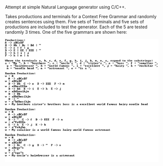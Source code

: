 Attempt at simple Natural Language generator using C/C++.

Takes productions and terminals for a Context Free Grammar and randomly creates sentences using them. Five sets of Terminals and five sets of productions are included to test the generator. Each of the 5 are tested randomly 3 times. One of the five grammars are shown here:


![alt tag](natural-language.png)

